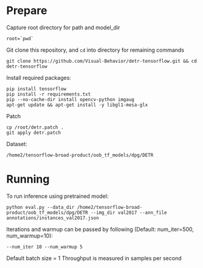 # Prepare

Capture root directory for path and model_dir
```
root=`pwd`
```

Git clone this repository, and `cd` into directory for remaining commands
```
git clone https://github.com/Visual-Behavior/detr-tensorflow.git && cd detr-tensorflow
```

Install required packages:
```
pip install tensorflow
pip install -r requirements.txt
pip --no-cache-dir install opencv-python imgaug
apt-get update && apt-get install -y libgl1-mesa-glx
```

Patch
```
cp /root/detr.patch .
git apply detr.patch
```

Dataset:
```
/home2/tensorflow-broad-product/oob_tf_models/dpg/DETR
```

# Running

To run inference using pretrained model:
```
python eval.py --data_dir /home2/tensorflow-broad-product/oob_tf_models/dpg/DETR --img_dir val2017 --ann_file annotations/instances_val2017.json
```

Iterations and warmup can be passed by following (Default: num_iter=500, num_warmup=10):
```
--num_iter 10 --num_warmup 5
```

Default batch size = 1
Throughput is measured in samples per second
